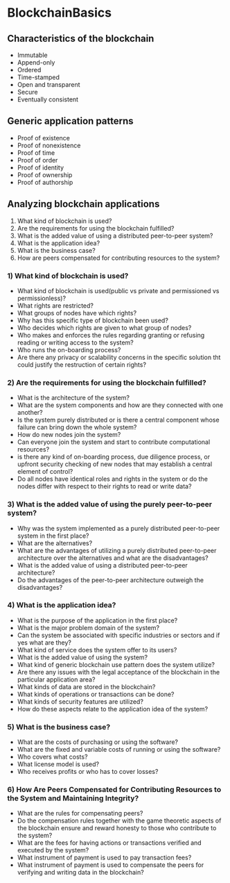 # BlockchainBasics

## Characteristics of the blockchain
- Immutable
- Append-only
- Ordered
- Time-stamped
- Open and transparent
- Secure
- Eventually consistent

## Generic application patterns
- Proof of existence
- Proof of nonexistence
- Proof of time
- Proof of order
- Proof of identity
- Proof of ownership
- Proof of authorship


## Analyzing blockchain applications

1) What kind of blockchain is used?
2) Are the requirements for using the blockchain fulfilled?
3) What is the added value of using a distributed peer-to-peer system?
4) What is the application idea?
5) What is the business case?
6) How are peers compensated for contributing resources to the system?

### 1) What kind of blockchain is used?
- What kind of blockchain is used(public vs private and permissioned vs permissionless)?
- What rights are restricted?
- What groups of nodes have which rights?
- Why has this specific type of blockchain been used?
- Who decides which rights are given to what group of nodes?
- Who makes and enforces the rules regarding granting or refusing reading or writing access to the system?
- Who runs the on-boarding process?
- Are there any privacy or scalability concerns in the specific solution tht could justify the restruction of certain rights?

### 2) Are the requirements for using the blockchain fulfilled?
- What is the architecture of the system?
- What are the system components and how are they connected with one another?
- Is the system purely distributed or is there a central component whose failure can bring down the whole system?
- How do new nodes join the system?
- Can everyone join the system and start to contribute computational resources?
- is there any kind of on-boarding process, due diligence process, or upfront security checking of new nodes that may establish a central element of control?
- Do all nodes have identical roles and rights in the system or do the nodes differ with respect to their rights to read or write data?

### 3) What is the added value of using the purely peer-to-peer system?
- Why was the system implemented as a purely distributed peer-to-peer system in the first place?
- What are the alternatives?
- What are the advantages of utilizing a purely distributed peer-to-peer architecture over the alternatives and what are the disadvantages?
- What is the added value of using a distributed peer-to-peer architecture?
- Do the advantages of the peer-to-peer architecture outweigh the disadvantages?

### 4) What is the application idea?
- What is the purpose of the application in the first place?
- What is the major problem domain of the system?
- Can the system be associated with specific industries or
sectors and if yes what are they?
- What kind of service does the system offer to its users?
- What is the added value of using the system?
- What kind of generic blockchain use pattern does the
system utilize?
- Are there any issues with the legal acceptance of the
blockchain in the particular application area?
- What kinds of data are stored in the blockchain?
- What kinds of operations or transactions can be done?
- What kinds of security features are utilized?
- How do these aspects relate to the application idea of
the system?

### 5) What is the business case?
- What are the costs of purchasing or using the software?
- What are the fixed and variable costs of running or using
the software?
- Who covers what costs?
- What license model is used?
- Who receives profits or who has to cover losses?

### 6) How Are Peers Compensated for Contributing Resources to the System and Maintaining Integrity?
- What are the rules for compensating peers?
- Do the compensation rules together with the game
theoretic aspects of the blockchain ensure and reward
honesty to those who contribute to the system?
- What are the fees for having actions or transactions
verified and executed by the system?
- What instrument of payment is used to pay transaction
fees?
- What instrument of payment is used to compensate the
peers for verifying and writing data in the blockchain?

